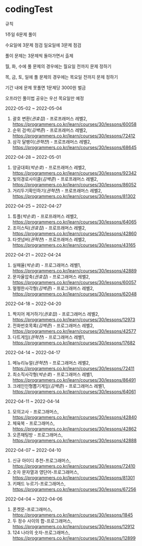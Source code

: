 # codingTest

규칙

1주일 6문제 풀이

수요일에 3문제 점검 일요일에 3문제 점검

풀이 문제는 3문제씩 돌아가면서 출제

월, 화, 수에 풀 문제의 경우에는 월요일 전까지 문제 정하기

목, 금, 토, 일에 풀 문제의 경우에는 목요일 전까지 문제 정하기


기간 내에 문제 못풀면 1문제당 3000원 벌금

오프라인 풀이법 공유는 우선 목요일만 예정 

2022-05-02 ~ 2022-05-04
1. 괄호 변환(*권효집*) - 프로프래머스 레벨2, https://programmers.co.kr/learn/courses/30/lessons/60058
2. 순위 검색(*김백준*) - 프로프래머스 레벨2, https://programmers.co.kr/learn/courses/30/lessons/72412
3. 삼각 달팽이(*권혁찬*) - 프로프래머스 레벨2, https://programmers.co.kr/learn/courses/30/lessons/68645


2022-04-28 ~ 2022-05-01
1. 양궁대회(*박순호*) - 프로프래머스 레벨2, https://programmers.co.kr/learn/courses/30/lessons/92342
2. 빛의경로사이클(*김백준*) - 프로프래머스 레벨2, https://programmers.co.kr/learn/courses/30/lessons/86052
3. 거리두기확인하기(*권혁찬*) - 프로프래머스 레벨2, https://programmers.co.kr/learn/courses/30/lessons/81302

2022-04-25 ~ 2022-04-27
1. 튜플(*박순호*) - 프로프래머스 레벨2, https://programmers.co.kr/learn/courses/30/lessons/64065 
2. 조이스틱(*권효집*) - 프로프래머스 레벨2, https://programmers.co.kr/learn/courses/30/lessons/42860
3. 타겟넘버(*권혁찬*) - 프로프래머스 레벨2, https://programmers.co.kr/learn/courses/30/lessons/43165

2022-04-21 ~ 2022-04-24
1. 실패율(*박순호*) - 프로그래머스 레벨1, https://programmers.co.kr/learn/courses/30/lessons/42889
2. 문자율압축(*권효집*) - 프로그래머스 레벨2, https://programmers.co.kr/learn/courses/30/lessons/60057
3. 멀쩡한사각형(*김백준*) - 프로그래머스 레벨2, https://programmers.co.kr/learn/courses/30/lessons/62048

2022-04-18 ~ 2022-04-20
1. 짝지어 제거하기(*권효집*) - 프로그래머스 레벨2, https://programmers.co.kr/learn/courses/30/lessons/12973
2. 전화번호목록(*김백준*) - 프로그래머스 레벨2, https://programmers.co.kr/learn/courses/30/lessons/42577
3. 다트게임(*권혁찬*) - 프로그래머스 레벨1, https://programmers.co.kr/learn/courses/30/lessons/17682

2022-04-14 ~ 2022-04-17
1. 메뉴리뉴얼(*권혁찬*) - 프로그래머스 레벨2, https://programmers.co.kr/learn/courses/30/lessons/72411
2. 최소직사각형(*박순호*) - 프로그래머스 레벨1, https://programmers.co.kr/learn/courses/30/lessons/86491
3. 크레인인형뽑기게임(*김백준*) - 프로그래머스 레벨1, https://programmers.co.kr/learn/courses/30/lessons/64061


2022-04-11 ~ 2022-04-14
1. 모의고사 - 프로그래머스, https://programmers.co.kr/learn/courses/30/lessons/42840
2. 체육복 - 프로그래머스, https://programmers.co.kr/learn/courses/30/lessons/42862
3. 오픈채팅방 - 프로그래머스, https://programmers.co.kr/learn/courses/30/lessons/42888

2022-04-07 ~ 2022-04-10
1. 신규 아이디 추천-프로그래머스, https://programmers.co.kr/learn/courses/30/lessons/72410
2. 숫자 문자열과 영단어-프로그래머스, https://programmers.co.kr/learn/courses/30/lessons/81301
3. 키패드 누르기-프로그래머스, https://programmers.co.kr/learn/courses/30/lessons/67256

2022-04-04 ~ 2022-04-06
1. 폰켓몬-프로그래머스, https://programmers.co.kr/learn/courses/30/lessons/1845
2. 두 정수 사이의 합-프로그래머스, https://programmers.co.kr/learn/courses/30/lessons/12912
3. 124 나라의 숫자-프로그래머스, https://programmers.co.kr/learn/courses/30/lessons/12899

